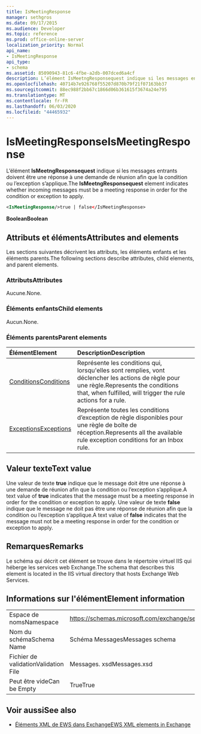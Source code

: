```yaml
---
title: IsMeetingResponse
manager: sethgros
ms.date: 09/17/2015
ms.audience: Developer
ms.topic: reference
ms.prod: office-online-server
localization_priority: Normal
api_name:
- IsMeetingResponse
api_type:
- schema
ms.assetid: 85090943-81c6-4fbe-a2db-007dced6a4cf
description: L’élément IsMeetngResponsequest indique si les messages entrants doivent être une réponse à une demande de réunion afin que la condition ou l’exception s’applique.
ms.openlocfilehash: 40714b7e926768f55207d870b79f21f07163bb37
ms.sourcegitcommit: 88ec988f2bb67c1866d06b361615f3674a24e795
ms.translationtype: MT
ms.contentlocale: fr-FR
ms.lasthandoff: 06/03/2020
ms.locfileid: "44465932"
---
```

# <a name="ismeetingresponse"></a><span data-ttu-id="eebb1-103">IsMeetingResponse</span><span class="sxs-lookup"><span data-stu-id="eebb1-103">IsMeetingResponse</span></span>

<span data-ttu-id="eebb1-104">L’élément **IsMeetngResponsequest** indique si les messages entrants doivent être une réponse à une demande de réunion afin que la condition ou l’exception s’applique.</span><span class="sxs-lookup"><span data-stu-id="eebb1-104">The **IsMeetngResponsequest** element indicates whether incoming messages must be a meeting response in order for the condition or exception to apply.</span></span> 
  
```XML
<IsMeetingResponse/>true | false</IsMeetingResponse>
```

 <span data-ttu-id="eebb1-105">**Boolean**</span><span class="sxs-lookup"><span data-stu-id="eebb1-105">**Boolean**</span></span>
## <a name="attributes-and-elements"></a><span data-ttu-id="eebb1-106">Attributs et éléments</span><span class="sxs-lookup"><span data-stu-id="eebb1-106">Attributes and elements</span></span>

<span data-ttu-id="eebb1-107">Les sections suivantes décrivent les attributs, les éléments enfants et les éléments parents.</span><span class="sxs-lookup"><span data-stu-id="eebb1-107">The following sections describe attributes, child elements, and parent elements.</span></span>
  
### <a name="attributes"></a><span data-ttu-id="eebb1-108">Attributs</span><span class="sxs-lookup"><span data-stu-id="eebb1-108">Attributes</span></span>

<span data-ttu-id="eebb1-109">Aucune.</span><span class="sxs-lookup"><span data-stu-id="eebb1-109">None.</span></span>
  
### <a name="child-elements"></a><span data-ttu-id="eebb1-110">Éléments enfants</span><span class="sxs-lookup"><span data-stu-id="eebb1-110">Child elements</span></span>

<span data-ttu-id="eebb1-111">Aucun.</span><span class="sxs-lookup"><span data-stu-id="eebb1-111">None.</span></span>
  
### <a name="parent-elements"></a><span data-ttu-id="eebb1-112">Éléments parents</span><span class="sxs-lookup"><span data-stu-id="eebb1-112">Parent elements</span></span>

|<span data-ttu-id="eebb1-113">**Élément**</span><span class="sxs-lookup"><span data-stu-id="eebb1-113">**Element**</span></span>|<span data-ttu-id="eebb1-114">**Description**</span><span class="sxs-lookup"><span data-stu-id="eebb1-114">**Description**</span></span>|
|:-----|:-----|
|[<span data-ttu-id="eebb1-115">Conditions</span><span class="sxs-lookup"><span data-stu-id="eebb1-115">Conditions</span></span>](conditions.md) <br/> |<span data-ttu-id="eebb1-116">Représente les conditions qui, lorsqu'elles sont remplies, vont déclencher les actions de règle pour une règle.</span><span class="sxs-lookup"><span data-stu-id="eebb1-116">Represents the conditions that, when fulfilled, will trigger the rule actions for a rule.</span></span>  <br/> |
|[<span data-ttu-id="eebb1-117">Exceptions</span><span class="sxs-lookup"><span data-stu-id="eebb1-117">Exceptions</span></span>](exceptions.md) <br/> |<span data-ttu-id="eebb1-118">Représente toutes les conditions d’exception de règle disponibles pour une règle de boîte de réception.</span><span class="sxs-lookup"><span data-stu-id="eebb1-118">Represents all the available rule exception conditions for an Inbox rule.</span></span>  <br/> |
   
## <a name="text-value"></a><span data-ttu-id="eebb1-119">Valeur texte</span><span class="sxs-lookup"><span data-stu-id="eebb1-119">Text value</span></span>

<span data-ttu-id="eebb1-120">Une valeur de texte **true** indique que le message doit être une réponse à une demande de réunion afin que la condition ou l’exception s’applique.</span><span class="sxs-lookup"><span data-stu-id="eebb1-120">A text value of **true** indicates that the message must be a meeting response in order for the condition or exception to apply.</span></span> <span data-ttu-id="eebb1-121">Une valeur de texte **false** indique que le message ne doit pas être une réponse de réunion afin que la condition ou l’exception s’applique.</span><span class="sxs-lookup"><span data-stu-id="eebb1-121">A text value of **false** indicates that the message must not be a meeting response in order for the condition or exception to apply.</span></span> 
  
## <a name="remarks"></a><span data-ttu-id="eebb1-122">Remarques</span><span class="sxs-lookup"><span data-stu-id="eebb1-122">Remarks</span></span>

<span data-ttu-id="eebb1-123">Le schéma qui décrit cet élément se trouve dans le répertoire virtuel IIS qui héberge les services web Exchange.</span><span class="sxs-lookup"><span data-stu-id="eebb1-123">The schema that describes this element is located in the IIS virtual directory that hosts Exchange Web Services.</span></span>
  
## <a name="element-information"></a><span data-ttu-id="eebb1-124">Informations sur l'élément</span><span class="sxs-lookup"><span data-stu-id="eebb1-124">Element information</span></span>

|||
|:-----|:-----|
|<span data-ttu-id="eebb1-125">Espace de noms</span><span class="sxs-lookup"><span data-stu-id="eebb1-125">Namespace</span></span>  <br/> |https://schemas.microsoft.com/exchange/services/2006/messages  <br/> |
|<span data-ttu-id="eebb1-126">Nom du schéma</span><span class="sxs-lookup"><span data-stu-id="eebb1-126">Schema Name</span></span>  <br/> |<span data-ttu-id="eebb1-127">Schéma Messages</span><span class="sxs-lookup"><span data-stu-id="eebb1-127">Messages schema</span></span>  <br/> |
|<span data-ttu-id="eebb1-128">Fichier de validation</span><span class="sxs-lookup"><span data-stu-id="eebb1-128">Validation File</span></span>  <br/> |<span data-ttu-id="eebb1-129">Messages. xsd</span><span class="sxs-lookup"><span data-stu-id="eebb1-129">Messages.xsd</span></span>  <br/> |
|<span data-ttu-id="eebb1-130">Peut être vide</span><span class="sxs-lookup"><span data-stu-id="eebb1-130">Can be Empty</span></span>  <br/> |<span data-ttu-id="eebb1-131">True</span><span class="sxs-lookup"><span data-stu-id="eebb1-131">True</span></span>  <br/> |
   
## <a name="see-also"></a><span data-ttu-id="eebb1-132">Voir aussi</span><span class="sxs-lookup"><span data-stu-id="eebb1-132">See also</span></span>



- [<span data-ttu-id="eebb1-133">Éléments XML de EWS dans Exchange</span><span class="sxs-lookup"><span data-stu-id="eebb1-133">EWS XML elements in Exchange</span></span>](ews-xml-elements-in-exchange.md)

